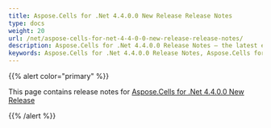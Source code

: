 ```yaml
---
title: Aspose.Cells for .Net 4.4.0.0 New Release Release Notes
type: docs
weight: 20
url: /net/aspose-cells-for-net-4-4-0-0-new-release-release-notes/
description: Aspose.Cells for .Net 4.4.0.0 Release Notes – the latest enhancements, new features, and fixes.
keywords: Aspose.Cells for .Net 4.4.0.0 Release Notes, Aspose.Cells for .Net 4.4.0.0 updates and fixes
---
```


{{% alert color="primary" %}} 

This page contains release notes for [Aspose.Cells for .Net 4.4.0.0 New Release](https://downloads.aspose.com/cells/net/new-releases/aspose.cells-for-.net-4.4.0.0-new-release/)

{{% /alert %}}

